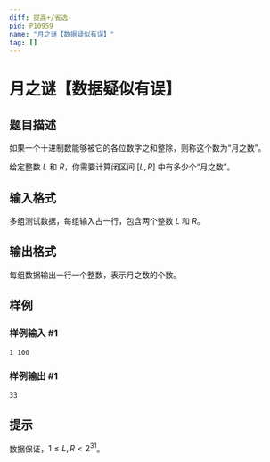 ```yaml
---
diff: 提高+/省选-
pid: P10959
name: "月之谜【数据疑似有误】"
tag: []
---
```

# 月之谜【数据疑似有误】
## 题目描述

如果一个十进制数能够被它的各位数字之和整除，则称这个数为“月之数”。

给定整数 $L$ 和 $R$，你需要计算闭区间 $[L,R]$ 中有多少个“月之数”。
## 输入格式

多组测试数据，每组输入占一行，包含两个整数 $L$ 和 $R$。

## 输出格式

每组数据输出一行一个整数，表示月之数的个数。
## 样例

### 样例输入 #1
```
1 100 

```
### 样例输出 #1
```
33
```
## 提示

数据保证，$1 \le L,R < 2^{31}$。
